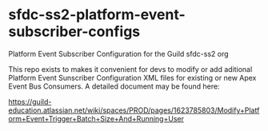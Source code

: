 # sfdc-ss2-platform-event-subscriber-configs
Platform Event Subscriber Configuration for the Guild sfdc-ss2 org

This repo exists to makes it convenient for devs to modify or add aditional Platform Event Sunscriber Configuration XML files for existing or new Apex Event Bus Consumers.
A detailed document may be found here:

https://guild-education.atlassian.net/wiki/spaces/PROD/pages/1623785803/Modify+Platform+Event+Trigger+Batch+Size+And+Running+User
